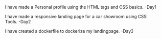 I have made a Personal profile using the HTML tags and CSS basics. -Day1



I have made a responsive landing page for a car showroom using CSS Tools. -Day2



I have created a dockerfile to dockerize my landingpage. -Day3
